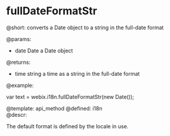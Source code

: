 fullDateFormatStr
=============


@short: converts a Date object to a string in the full-date format 
	

@params:
- date    Date     a Date object

@returns:
- time    string    a time as a string in the full-date format

	

@example:

var text = webix.i18n.fullDateFormatStr(new Date());

@template:	api_method
@defined:	i18n	
@descr:


The default format is defined by the locale in use.
